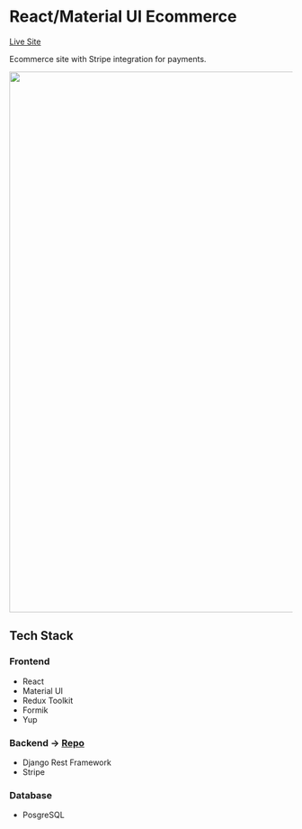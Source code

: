 # React/Material UI Ecommerce

[Live Site](https://mui-ecommerce.vercel.app/)

Ecommerce site with Stripe integration for payments.

<img src="public/mui-ecommerce.png" width="960"><br/>

## Tech Stack

### Frontend

- React
- Material UI
- Redux Toolkit
- Formik
- Yup

### Backend → [Repo](https://github.com/ecortesg/drf-ecommerce-api)

- Django Rest Framework
- Stripe

### Database

- PosgreSQL
